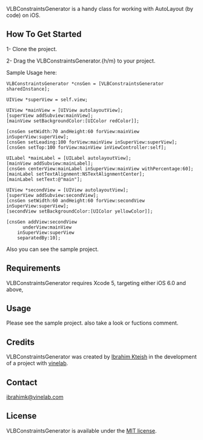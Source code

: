 
VLBConstraintsGenerator is a handy class for working with AutoLayout (by code) on iOS. 

## How To Get Started

1- Clone the project.

2- Drag the VLBConstraintsGenerator.{h/m} to your project.

Sample Usage here:

    VLBConstraintsGenerator *cnsGen = [VLBConstraintsGenerator sharedInstance];
    
    UIView *superView = self.view;
    
    UIView *mainView = [UIView autolayoutView];
    [superView addSubview:mainView];
    [mainView setBackgroundColor:[UIColor redColor]];
    
    [cnsGen setWidth:70 andHeight:60 forView:mainView inSuperView:superView];
    [cnsGen setLeading:100 forView:mainView inSuperView:superView];
    [cnsGen setTop:100 forView:mainView inViewController:self];

    UILabel *mainLabel = [UILabel autolayoutView];
    [mainView addSubview:mainLabel];
    [cnsGen centerView:mainLabel inSuperView:mainView withPercentage:60];
    [mainLabel setTextAlignment:NSTextAlignmentCenter];
    [mainLabel setText:@"main"];
    
    UIView *secondView = [UIView autolayoutView];
    [superView addSubview:secondView];
    [cnsGen setWidth:60 andHeight:60 forView:secondView inSuperView:superView];
    [secondView setBackgroundColor:[UIColor yellowColor]];
    
    [cnsGen addView:secondView
          underView:mainView
        inSuperView:superView
        separatedBy:10];

Also you can see the sample project.

## Requirements

VLBConstraintsGenerator requires Xcode 5, targeting either iOS 6.0 and above,

## Usage

Please see the sample project. also take a look or fuctions comment.

## Credits

VLBConstraintsGenerator was created by [Ibrahim Kteish](https://github.com/ibrahimkteish/) in the development of a project with [vinelab](http://vinelab.com/).

## Contact

ibrahimk@vinelab.com

## License

VLBConstraintsGenerator is available under the [MIT license](http://en.wikipedia.org/wiki/MIT_License).
